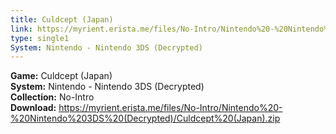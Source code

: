 ```yaml
---
title: Culdcept (Japan)
link: https://myrient.erista.me/files/No-Intro/Nintendo%20-%20Nintendo%203DS%20(Decrypted)/Culdcept%20(Japan).zip
type: single1
System: Nintendo - Nintendo 3DS (Decrypted)
---
```

<b>Game:</b> Culdcept (Japan)<br>
<b>System:</b> Nintendo - Nintendo 3DS (Decrypted)<br>
<b>Collection:</b> No-Intro<br>
<b>Download:</b> https://myrient.erista.me/files/No-Intro/Nintendo%20-%20Nintendo%203DS%20(Decrypted)/Culdcept%20(Japan).zip